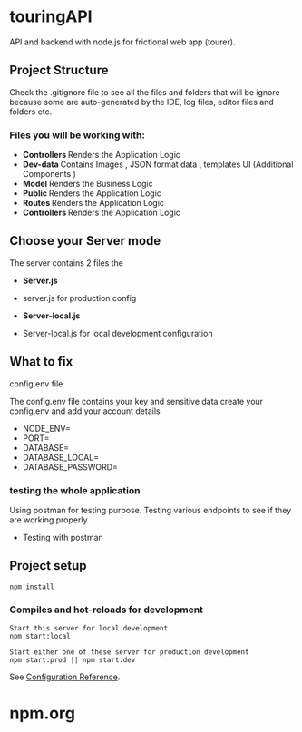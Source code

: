 # touringAPI

API and backend with node.js for frictional web app (tourer). 

## Project Structure
 
Check the .gitignore file to see all the files and folders that will be ignore because some are auto-generated by the IDE, log files, editor files and folders etc.


### Files you will be working with:

- <b>Controllers </b> Renders the Application Logic 
- <b> Dev-data </b>  Contains Images , JSON format data , templates UI (Additional Components )
- <b> Model </b>  Renders the Business Logic 
- <b> Public </b> Renders the Application Logic 
- <b> Routes </b> Renders the Application Logic 
- <b>Controllers </b> Renders the Application Logic 


## Choose your  Server mode  
The server contains 2 files the 

- <b> Server.js </b> 
- server.js for production config 


- <b> Server-local.js </b> 
- Server-local.js for local development configuration


## What to fix
config.env file 

The config.env file contains your key and sensitive data
create your config.env and add your account details 
- NODE_ENV=
- PORT=
- DATABASE=
- DATABASE_LOCAL=
- DATABASE_PASSWORD= 
 

### testing the whole application
Using postman for testing purpose. Testing various endpoints to see if they are working properly
-  Testing with postman

## Project setup

```
npm install
```

### Compiles and hot-reloads for development

```
Start this server for local development
npm start:local

Start either one of these server for production development 
npm start:prod || npm start:dev
```

See [Configuration Reference](`https://www.npmjs.com/`).
# npm.org